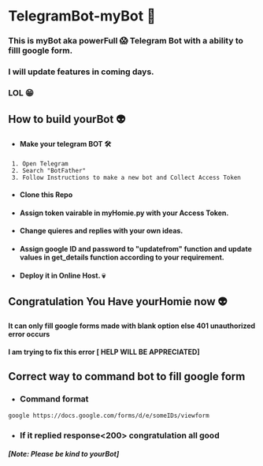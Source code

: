 # TelegramBot-myBot 🤖

### This is myBot aka powerFull 😱 Telegram Bot with a ability to filll google form.
### I will update features in coming days.
### LOL 😁	

## How to build yourBot 👽
- #### Make your telegram BOT 🛠️
```
 1. Open Telegram
 2. Search "BotFather"
 3. Follow Instructions to make a new bot and Collect Access Token
```
- #### Clone this Repo 
- #### Assign token vairable in myHomie.py with your Access Token.
- #### Change quieres and replies with your own ideas.
- #### Assign google ID and password to "updatefrom" function and update values in get_details function according to your requirement.
- #### Deploy it in Online Host. 💀
## Congratulation You Have yourHomie now 👽

#### It can only fill google forms made with blank option else 401 unauthorized error occurs
#### I am trying to fix this error [ HELP WILL BE APPRECIATED]

## Correct way to command bot to fill google form
- ### Command format
`` google https://docs.google.com/forms/d/e/someIDs/viewform ``
- ### If it replied response<200> congratulation all good 

##### [Note: Please be kind to yourBot]



